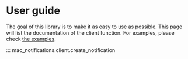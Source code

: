 # User guide
The goal of this library is to make it as easy to use as possible. 
This page will list the documentation of the client function.
For examples, please check [the examples](mac-notifications/examples/).

::: mac_notifications.client.create_notification

